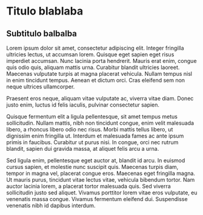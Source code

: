 # Titulo blablaba

## Subtitulo balbalba

Lorem ipsum dolor sit amet, consectetur adipiscing elit. Integer fringilla ultricies lectus, ut accumsan lorem. Quisque eget sapien eget risus imperdiet accumsan. Nunc lacinia porta hendrerit. Mauris erat enim, congue quis odio quis, aliquam mattis urna. Curabitur blandit ultricies laoreet. Maecenas vulputate turpis at magna placerat vehicula. Nullam tempus nisl in enim tincidunt tempus. Aenean et dictum orci. Cras eleifend sem non neque ultrices ullamcorper. 

Praesent eros neque, aliquam vitae vulputate ac, viverra vitae diam. Donec justo enim, luctus id felis iaculis, pulvinar consectetur sapien.

Quisque fermentum elit a ligula pellentesque, sit amet tempus metus sollicitudin. Nullam mattis, nibh non tincidunt congue, enim velit malesuada libero, a rhoncus libero odio nec risus. Morbi mattis tellus libero, ut dignissim enim fringilla ut. Interdum et malesuada fames ac ante ipsum primis in faucibus. Curabitur ut purus nisi. In congue, orci nec rutrum blandit, sapien dui gravida massa, at aliquet felis 
arcu a urna. 

Sed ligula enim, pellentesque eget auctor at, blandit id arcu. In euismod cursus sapien, et molestie nunc suscipit quis. Maecenas turpis diam, tempor in magna vel, placerat congue eros. Maecenas eget fringilla magna. Ut mauris purus, tincidunt vitae lectus vitae, vehicula bibendum tortor. Nam auctor lacinia lorem, a placerat tortor malesuada quis. Sed viverra sollicitudin justo sed aliquet. Vivamus porttitor lorem vitae eros vulputate, eu venenatis massa congue. Vivamus fermentum eleifend dui. Suspendisse venenatis nibh id dapibus interdum.



